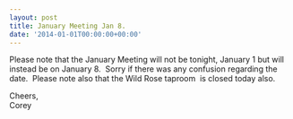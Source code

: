 ```yaml
---
layout: post
title: January Meeting Jan 8.
date: '2014-01-01T00:00:00+00:00'
---
```

<p>Please note that the January Meeting will not be tonight&#44; January 1 but will instead be on January 8. &nbsp;Sorry if there was any confusion regarding the date. &nbsp;Please note also that the Wild Rose taproom &nbsp;is closed today also.&nbsp;</p><p>Cheers&#44;<br />Corey</p>
